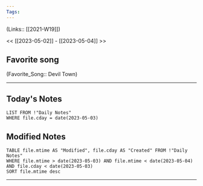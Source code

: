 ```yaml
---
Tags:
---
```

(Links:: [[2021-W19]])

<< [[2023-05-02]] - [[2023-05-04]] >>
## Favorite song
(Favorite_Song:: Devil Town)

___
## Today's Notes
```dataview
LIST FROM !"Daily Notes"
WHERE file.cday = date(2023-05-03)
```
## Modified Notes
```dataview
TABLE file.mtime AS "Modified", file.cday AS "Created" FROM !"Daily Notes" 
WHERE file.mtime > date(2023-05-03) AND file.mtime < date(2023-05-04) AND file.cday < date(2023-05-03)
SORT file.mtime desc
```
___

